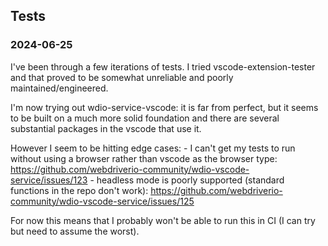 
## Tests

### 2024-06-25

I've been through a few iterations of tests. I tried vscode-extension-tester and that
proved to be somewhat unreliable and poorly maintained/engineered.

I'm now trying out wdio-service-vscode: it is far from perfect, but it seems to be built
on a much more solid foundation and there are several substantial packages in the vscode
that use it.

However I seem to be hitting edge cases:
    - I can't get my tests to run without using a browser rather than vscode
      as the browser type: https://github.com/webdriverio-community/wdio-vscode-service/issues/123
    - headless mode is poorly supported (standard functions in the repo don't work): https://github.com/webdriverio-community/wdio-vscode-service/issues/125

For now this means that I probably won't be able to run this in CI (I can try but need to assume the worst).
